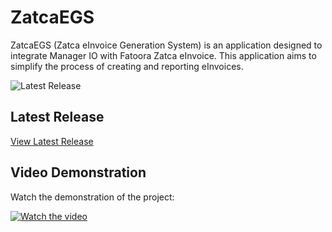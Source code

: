# ZatcaEGS

ZatcaEGS (Zatca eInvoice Generation System) is an application designed to integrate Manager IO with Fatoora Zatca eInvoice. This application aims to simplify the process of creating and reporting eInvoices.

![Latest Release](https://img.shields.io/github/v/release/mabaega/ZatcaEGS)

## Latest Release

[View Latest Release](https://github.com/mabaega/ZatcaEGS/releases/latest)

## Video Demonstration

Watch the demonstration of the project:

[![Watch the video](https://img.youtube.com/vi/9RXJMl2J9J4/0.jpg)](https://www.youtube.com/@Mabaega)
